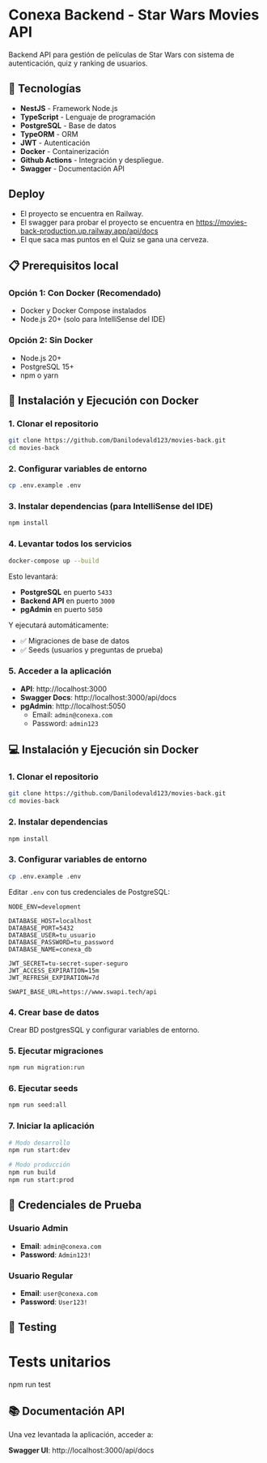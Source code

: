 # Conexa Backend - Star Wars Movies API

Backend API para gestión de películas de Star Wars con sistema de autenticación, quiz y ranking de usuarios.

## 🚀 Tecnologías

- **NestJS** - Framework Node.js
- **TypeScript** - Lenguaje de programación
- **PostgreSQL** - Base de datos
- **TypeORM** - ORM
- **JWT** - Autenticación
- **Docker** - Containerización
- **Github Actions** - Integración y despliegue.
- **Swagger** - Documentación API

## Deploy

- El proyecto se encuentra en Railway.
- El swagger para probar el proyecto se encuentra en https://movies-back-production.up.railway.app/api/docs
- El que saca mas puntos en el Quiz se gana una cerveza.

## 📋 Prerequisitos local

### Opción 1: Con Docker (Recomendado)

- Docker y Docker Compose instalados
- Node.js 20+ (solo para IntelliSense del IDE)

### Opción 2: Sin Docker

- Node.js 20+
- PostgreSQL 15+
- npm o yarn

## 🐳 Instalación y Ejecución con Docker

### 1. Clonar el repositorio

```bash
git clone https://github.com/Danilodevald123/movies-back.git
cd movies-back
```

### 2. Configurar variables de entorno

```bash
cp .env.example .env
```

### 3. Instalar dependencias (para IntelliSense del IDE)

```bash
npm install
```

### 4. Levantar todos los servicios

```bash
docker-compose up --build
```

Esto levantará:

- **PostgreSQL** en puerto `5433`
- **Backend API** en puerto `3000`
- **pgAdmin** en puerto `5050`

Y ejecutará automáticamente:

- ✅ Migraciones de base de datos
- ✅ Seeds (usuarios y preguntas de prueba)

### 5. Acceder a la aplicación

- **API**: http://localhost:3000
- **Swagger Docs**: http://localhost:3000/api/docs
- **pgAdmin**: http://localhost:5050
  - Email: `admin@conexa.com`
  - Password: `admin123`

## 💻 Instalación y Ejecución sin Docker

### 1. Clonar el repositorio

```bash
git clone https://github.com/Danilodevald123/movies-back.git
cd movies-back
```

### 2. Instalar dependencias

```bash
npm install
```

### 3. Configurar variables de entorno

```bash
cp .env.example .env
```

Editar `.env` con tus credenciales de PostgreSQL:

```env
NODE_ENV=development

DATABASE_HOST=localhost
DATABASE_PORT=5432
DATABASE_USER=tu_usuario
DATABASE_PASSWORD=tu_password
DATABASE_NAME=conexa_db

JWT_SECRET=tu-secret-super-seguro
JWT_ACCESS_EXPIRATION=15m
JWT_REFRESH_EXPIRATION=7d

SWAPI_BASE_URL=https://www.swapi.tech/api
```

### 4. Crear base de datos

Crear BD postgresSQL y configurar variables de entorno.

### 5. Ejecutar migraciones

```bash
npm run migration:run
```

### 6. Ejecutar seeds

```bash
npm run seed:all
```

### 7. Iniciar la aplicación

```bash
# Modo desarrollo
npm run start:dev

# Modo producción
npm run build
npm run start:prod
```

## 🔑 Credenciales de Prueba

### Usuario Admin

- **Email**: `admin@conexa.com`
- **Password**: `Admin123!`

### Usuario Regular

- **Email**: `user@conexa.com`
- **Password**: `User123!`

## 🧪 Testing

# Tests unitarios

npm run test

## 📚 Documentación API

Una vez levantada la aplicación, acceder a:

**Swagger UI**: http://localhost:3000/api/docs
